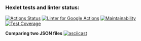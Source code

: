 ### Hexlet tests and linter status:
[![Actions Status](https://github.com/artem-prygin/frontend-project-lvl2/workflows/hexlet-check/badge.svg)](https://github.com/artem-prygin/frontend-project-lvl2/actions)
[![Linter for Google Actions](https://github.com/artem-prygin/frontend-project-lvl2/workflows/Linter%20Github%20Actions/badge.svg)](https://github.com/artem-prygin/frontend-project-lvl2/actions?query=workflow%3A%22Linter+Github+Actions%22)
[![Maintainability](https://api.codeclimate.com/v1/badges/57760033663318a676a1/maintainability)](https://codeclimate.com/github/artem-prygin/frontend-project-lvl2/maintainability)
[![Test Coverage](https://api.codeclimate.com/v1/badges/57760033663318a676a1/test_coverage)](https://codeclimate.com/github/artem-prygin/frontend-project-lvl2/test_coverage)

**Comparing two JSON files**
[![asciicast](https://asciinema.org/a/Q2l3ylqzAFB2UNw6l3Pu7YHaP.svg)](https://asciinema.org/a/Q2l3ylqzAFB2UNw6l3Pu7YHaP)